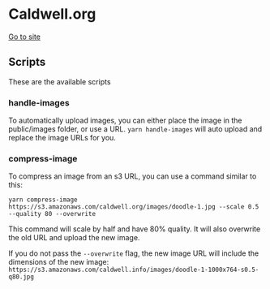 # Caldwell.org

[Go to site](http://caldwell.org.s3-website-us-east-1.amazonaws.com/)

## Scripts

These are the available scripts

### handle-images

To automatically upload images, you can either place the image in the public/images folder, or use a URL.
`yarn handle-images` will auto upload and replace the image URLs for you.

### compress-image

To compress an image from an s3 URL, you can use a command similar to this:

`yarn compress-image https://s3.amazonaws.com/caldwell.org/images/doodle-1.jpg --scale 0.5 --quality 80 --overwrite`

This command will scale by half and have 80% quality. It will also overwrite the old URL and upload the new image.

If you do not pass the `--overwrite` flag, the new image URL will include the dimensions of the new image: `https://s3.amazonaws.com/caldwell.info/images/doodle-1-1000x764-s0.5-q80.jpg`